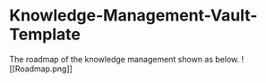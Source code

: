 # Knowledge-Management-Vault-Template

The roadmap of the knowledge management shown as below.
![[Roadmap.png]]